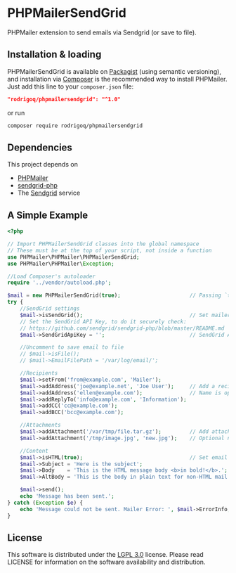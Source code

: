 # PHPMailerSendGrid
PHPMailer extension to send emails via Sendgrid (or save to file).

## Installation & loading

PHPMailerSendGrid is available on [Packagist](https://packagist.org/packages/rodrigoq/phpmailersendgrid) (using semantic versioning), and installation via [Composer](https://getcomposer.org) is the recommended way to install PHPMailer. Just add this line to your `composer.json` file:

```json
"rodrigoq/phpmailersendgrid": "^1.0"
```

or run

```sh
composer require rodrigoq/phpmailersendgrid
```

## Dependencies

This project depends on

* [PHPMailer](https://github.com/PHPMailer/PHPMailer)
* [sendgrid-php](https://github.com/sendgrid/sendgrid-php)
* The [Sendgrid](https://sendgrid.com) service

## A Simple Example
```php
<?php

// Import PHPMailerSendGrid classes into the global namespace
// These must be at the top of your script, not inside a function
use PHPMailer\PHPMailer\PHPMailerSendGrid;
use PHPMailer\PHPMailer\Exception;

//Load Composer's autoloader
require '../vendor/autoload.php';

$mail = new PHPMailerSendGrid(true);                      // Passing `true` enables exceptions
try {
    //SendGrid settings
    $mail->isSendGrid();                                  // Set mailer to use SendGrid
    // Set the SendGrid API Key, to do it securely check:
    // https://github.com/sendgrid/sendgrid-php/blob/master/README.md
    $mail->SendGridApiKey = '';                           // SendGrid API Key.

    //Uncomment to save email to file
    // $mail->isFile();
    // $mail->EmailFilePath = '/var/log/email/';

    //Recipients
    $mail->setFrom('from@example.com', 'Mailer');
    $mail->addAddress('joe@example.net', 'Joe User');     // Add a recipient
    $mail->addAddress('ellen@example.com');               // Name is optional
    $mail->addReplyTo('info@example.com', 'Information');
    $mail->addCC('cc@example.com');
    $mail->addBCC('bcc@example.com');

    //Attachments
    $mail->addAttachment('/var/tmp/file.tar.gz');         // Add attachments
    $mail->addAttachment('/tmp/image.jpg', 'new.jpg');    // Optional name

    //Content
    $mail->isHTML(true);                                  // Set email format to HTML
    $mail->Subject = 'Here is the subject';
    $mail->Body    = 'This is the HTML message body <b>in bold!</b>.';
    $mail->AltBody = 'This is the body in plain text for non-HTML mail clients.';

    $mail->send();
    echo 'Message has been sent.';
} catch (Exception $e) {
    echo 'Message could not be sent. Mailer Error: ', $mail->ErrorInfo;
}
```

## License
This software is distributed under the [LGPL 3.0](http://www.gnu.org/licenses/lgpl-3.0.html) license. Please read LICENSE for information on the software availability and distribution.

